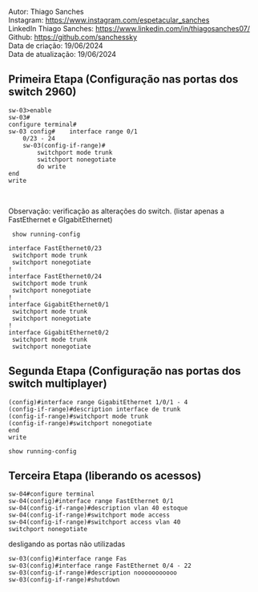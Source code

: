 Autor: Thiago Sanches<br>
Instagram: https://www.instagram.com/espetacular_sanches<br>
LinkedIn Thiago Sanches: https://www.linkedin.com/in/thiagosanches07/<br>
Github: https://github.com/sanchessky<br>
Data de criação: 19/06/2024<br>
Data de atualização: 19/06/2024<br>








## Primeira Etapa (Configuração nas portas dos switch 2960)
    
    
    sw-03>enable 
    sw-03#
    configure terminal# 
    sw-03 config#    interface range 0/1
        0/23 - 24
        sw-03(config-if-range)#
            switchport mode trunk
            switchport nonegotiate
            do write
    end
    write

<br>


Observação: verificação as alterações do switch. (listar apenas a FastEthernet e GIgabitEthernet) <br>


     show running-config
    
    interface FastEthernet0/23
     switchport mode trunk
     switchport nonegotiate
    !
    interface FastEthernet0/24
     switchport mode trunk
     switchport nonegotiate
    !
    interface GigabitEthernet0/1
     switchport mode trunk
     switchport nonegotiate
    !
    interface GigabitEthernet0/2
     switchport mode trunk
     switchport nonegotiate


     
## Segunda Etapa (Configuração nas portas dos switch multiplayer)



    (config)#interface range GigabitEthernet 1/0/1 - 4
    (config-if-range)#description interface de trunk
    (config-if-range)#switchport mode trunk
    (config-if-range)#switchport nonegotiate
    end
    write

    show running-config


## Terceira Etapa (liberando os acessos)


    sw-04#configure terminal
    sw-04(config)#interface range FastEthernet 0/1
    sw-04(config-if-range)#description vlan 40 estoque
    sw-04(config-if-range)#switchport mode access
    sw-04(config-if-range)#switchport access vlan 40
    switchport nonegotiate





desligando as portas não utilizadas

    sw-03(config)#interface range Fas
    sw-03(config)#interface range FastEthernet 0/4 - 22
    sw-03(config-if-range)#description nooooooooooo
    sw-03(config-if-range)#shutdown
